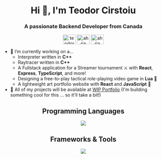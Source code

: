 <h1 align="center">Hi 🦆, I'm Teodor Cirstoiu</h1>
<h3 align="center">A passionate Backend Developer from Canada</h3>

<p align="center">
  <a href="https://linkedin.com/in/teodor-cirstoiu" target="blank"><img align="center" src="https://raw.githubusercontent.com/rahuldkjain/github-profile-readme-generator/master/src/images/icons/Social/linked-in-alt.svg" alt="teodor-cirstoiu" height="30" width="40" /></a>
  <a href="https://www.leetcode.com/ahria" target="blank"><img align="center" src="https://raw.githubusercontent.com/rahuldkjain/github-profile-readme-generator/master/src/images/icons/Social/leet-code.svg" alt="ahria" height="30" width="40" /></a>
  <a href="https://stackoverflow.com/users/28913972/ahria" target="blank"><img align="center" src="https://raw.githubusercontent.com/rahuldkjain/github-profile-readme-generator/master/src/images/icons/Social/stack-overflow.svg" alt="ahria" height="30" width="40" /></a>
</p>

- 🔭 I’m currently working on a...
  - Interpreter written in **C++**
  - Raytracer written in **C++**
  - A Fullstack application for a Streamer tournament ⚔️ with **React**, **Express**, **TypeScript**, and more! 
  - Designing a free-to-play tactical role-playing video game in **Lua** 🫎
  - A lightweight art portfolio website with **React** and **JavaScript** 🎨
- 🎉 All of my projects will be available at [WIP Portfolio](https://github.com/C-Teo) (I'm building something cool for this ... so it'll take a bit!)

<h2 align="center">Programming Languages</h2>
<p align="center">
  <a href="https://skillicons.dev">
    <img src="https://skillicons.dev/icons?i=py,java,elixir,ruby,lua,rust,cpp,c,js,ts,go,bash,css,html"/>
  </a>
</p>

<h2 align="center">Frameworks & Tools</h2>
<p align="center">
  <a href="https://skillicons.dev">
    <img src="https://skillicons.dev/icons?i=aws,docker,django,elasticsearch,git,kubernetes,linux,nextjs,react,nodejs,postgres,postman,rails,redis,tensorflow"/>
  </a>
</p>
